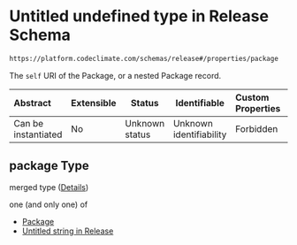 # Untitled undefined type in Release Schema

```txt
https://platform.codeclimate.com/schemas/release#/properties/package
```

The `self` URI of the Package, or a nested Package record.


| Abstract            | Extensible | Status         | Identifiable            | Custom Properties | Additional Properties | Access Restrictions | Defined In                                                                        |
| :------------------ | ---------- | -------------- | ----------------------- | :---------------- | --------------------- | ------------------- | --------------------------------------------------------------------------------- |
| Can be instantiated | No         | Unknown status | Unknown identifiability | Forbidden         | Allowed               | none                | [Release.schema.json\*](../../schemas/Release.schema.json "open original schema") |

## package Type

merged type ([Details](release-properties-package.md))

one (and only one) of

-   [Package](packagedependency-properties-package-oneof-package.md "check type definition")
-   [Untitled string in Release](release-properties-package-oneof-1.md "check type definition")
